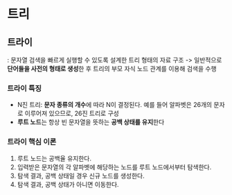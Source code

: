 # 트리
## 트라이
: 문자열 검색을 빠르게 실행할 수 있도록 설계한 트리 형태의 자료 구조
-> 일반적으로 **단어들을 사전의 형태로 생성**한 후 트리의 부모 자식 노드 관계를 이용해 검색을 수행

### 트라이 특징
- N진 트리: **문자 종류의 개수**에 따라 N이 결정된다. 예를 들어 알파벳은 26개의 문자로 이루어져 있으므로, 26진 트리로 구성
- **루트 노드**는 항상 빈 문자열을 뜻하는 **공백 상태를 유지**한다

### 트라이 핵심 이론
1. 루트 노드는 공백율 유지한다.
2. 입력받은 문자열의 각 알파벳에 해당하는 노드를 루트 노드에서부터 탐색한다.
3. 탐색 결과, 공백 상태일 경우 신규 노드를 생성한다.
4. 탐색 결과, 공백 상태가 아니면 이동한다.